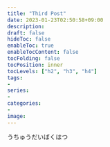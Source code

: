 ```yaml
---
title: "Third Post"
date: 2023-01-23T02:50:58+09:00
description:
draft: false
hideToc: false
enableToc: true
enableTocContent: false
tocFolding: false
tocPosition: inner
tocLevels: ["h2", "h3", "h4"]
tags:
-
series:
-
categories:
-
image:
---
```

うちゅうだいばくはつ